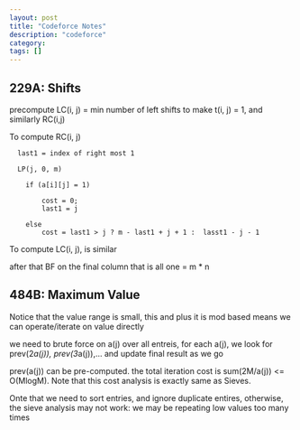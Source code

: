 ```yaml
---
layout: post
title: "Codeforce Notes"
description: "codeforce"
category: 
tags: []
---
```


229A: Shifts
-------
precompute LC(i, j) = min number of left shifts to make t(i, j) = 1, and similarly RC(i,j)

To compute RC(i, j)

```
  last1 = index of right most 1

  LP(j, 0, m)
    
    if (a[i][j] = 1)

        cost = 0;
        last1 = j

    else
        cost = last1 > j ? m - last1 + j + 1 :  lasst1 - j - 1
```

To compute LC(i, j), is similar

after that BF on the final column that is all one = m * n 


484B: Maximum Value
---------

Notice that the value range is small, this and plus it is mod based means we can operate/iterate on value directly

we need to brute force on a(j) over all entreis, for each a(j), we look for prev(2*a(j)), prev(3*a(j)),... and update final result as we go

prev(a(j)) can be pre-computed. the total iteration cost is sum(2M/a(j)) <= O(MlogM). Note that this cost analysis is exactly same as
Sieves.

Onte that we need to sort entries, and ignore duplicate entires, otherwise, the sieve analysis may not work: we may be repeating low values
too many times

